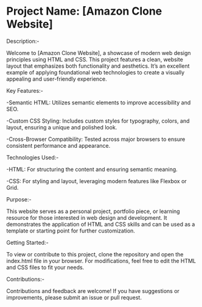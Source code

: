 # Project Name: [Amazon Clone Website]

Description:-

Welcome to [Amazon Clone Website], a showcase of modern web design principles using HTML and CSS. This project features a clean, website layout that emphasizes both functionality and aesthetics. It’s an excellent example of applying foundational web technologies to create a visually appealing and user-friendly experience.

Key Features:-

-Semantic HTML: Utilizes semantic elements to improve accessibility and SEO.

-Custom CSS Styling: Includes custom styles for typography, colors, and layout, ensuring a unique and polished look.

-Cross-Browser Compatibility: Tested across major browsers to ensure consistent performance and appearance.

Technologies Used:-

-HTML: For structuring the content and ensuring semantic meaning.

-CSS: For styling and layout, leveraging modern features like Flexbox or Grid.

Purpose:-

This website serves as a personal project, portfolio piece, or learning resource for those interested in web design and development. It demonstrates the application of HTML and CSS skills and can be used as a template or starting point for further customization.

Getting Started:-

To view or contribute to this project, clone the repository and open the index.html file in your browser. For modifications, feel free to edit the HTML and CSS files to fit your needs.

Contributions:-

Contributions and feedback are welcome! If you have suggestions or improvements, please submit an issue or pull request.
